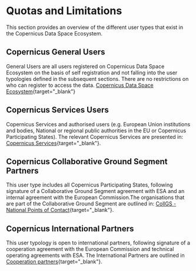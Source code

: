 # Quotas and Limitations

This section provides an overview of the different user types that exist in the Copernicus Data Space Ecosystem.

## Copernicus General Users

General Users are all users registered on Copernicus Data Space Ecosystem on the basis of self registration and not falling into the user typologies defined in the subsequent sections. There are no restrictions on who can register to access the data.
[ Copernicus Data Space Ecosystem](https://dataspace.copernicus.eu/#/){target="_blank"}

## Copernicus Services Users

Copernicus Services and authorised users (e.g. European Union institutions and bodies, National or regional public authorities in the EU or Copernicus Participating States). The relevant Copernicus Services are presented in: [Copernicus Services](https://www.copernicus.eu/en/copernicus-services){target="_blank"}.


## Copernicus Collaborative Ground Segment Partners

This user type includes all Copernicus Participating States, following signature of a Collaborative Ground Segment agreement with ESA and an internal agreement with the European Commission.The organisations that are part of the Collaborative Ground Segment are outlined in: [CollGS - National Points of Contact](https://sentinels.copernicus.eu/ca/web/sentinel/missions/collaborative/national-points-of-contact){target="_blank"}.


## Copernicus International Partners

This user typology is open to international partners, following signature of a cooperation agreement with the European Commission and technical operating agreements with ESA.  The International Partners are outlined in [Cooperation partners](https://sentinels.copernicus.eu/ca/web/sentinel/missions/international-cooperation/partners){target="_blank"}.